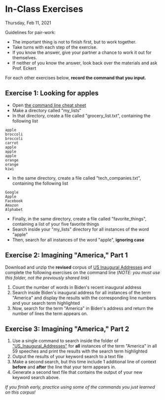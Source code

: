 # In-Class Exercises

Thursday, Feb 11, 2021


Guidelines for pair-work:

- The important thing is not to finish first, but to work together. 
- Take turns with each step of the exercise.
- If you know the answer, give your partner a chance to work it out for themselves.
- If neither of you know the answer, look back over the materials and ask Prof. Eckert  

For each other exercises below, **record the command that you input.**

## Exercise 1: Looking for apples

- Open [the command line cheat sheet](https://github.com/sceckert/IntroDHSpring2021/blob/main/_week2/command-line-cheat-sheet.md)
- Make a directory called "my_lists"
-  In that directory, create a file called "grocery_list.txt", containing the following list
```
apple
broccoli
broccoli
carrot
apple
apple
apple
orange
orange
kiwi
```
- In the same directory, create a file called "tech_companies.txt", containing the following list
```
Google
Apple
Facebook
Amazon
Alphabet
```
- Finally, in the same directory, create a file called "favorite_things", containing a list of your five favorite things
- Search inside your "my_lists" directory for all instances of the word "apple"
- Then, search for all instances of the word "apple", **ignoring case**


## Exercise 2: Imagining "America," Part 1

Download and unzip the **revised** corpus of [US Inaugural Addresses](https://github.com/sceckert/IntroDHSpring2021/blob/main/_week2/US_Inaugural_Addresses.zip?raw=true) and complete the following exercises on the command line (*NOTE: you must use this folder, not the previously shared link*)

1. Count the number of words in Biden's recent inaugural address
2. Search inside Biden's inaugural address for all instances of the term "America"  and display the results with the corresponding line numbers and your search term highlighted
3. Now, search for the term "America" in Biden's address and return the number of lines the term appears on.
 
## Exercise 3: Imagining "America," Part 2

1. Use a single command to search inside the folder of ["US_Inaugural_Addresses"](https://github.com/sceckert/IntroDHSpring2021/blob/main/_week2/US_Inaugural_Addresses.zip?raw=true) for **all** instances of the term "America" in all 59 speeches and print the results with the search term highlighted
2. Output the results of your keyword search to a text file
3. Make a second search, but this time include 1 additional line of context **before** and **after** the line that your term appears in.
4. Generate a second text file that contains the output of your new keyword search above.


*If you finish early, practice using some of the commands you just learned on this corpus!* 